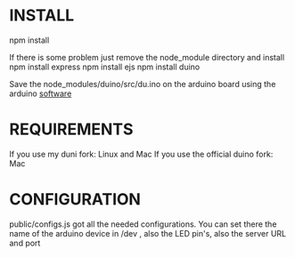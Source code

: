 INSTALL
=======

npm install

If there is some problem just remove the node_module directory and install
npm install express
npm install ejs
npm install duino


Save the node_modules/duino/src/du.ino on the arduino board using the arduino <a href="http://arduino.cc/en/Main/Software" target="_blank">software</a>

REQUIREMENTS
========

If you use my duni fork: Linux and Mac
If you use the official duino fork: Mac

CONFIGURATION
========

public/configs.js got all the needed configurations. You can set there the name of the arduino device in /dev , also the LED pin's, also the server URL and port
